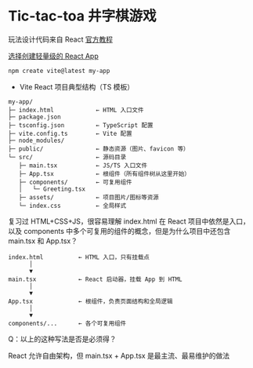 # Tic-tac-toa 井字棋游戏

玩法设计代码来自 React [官方教程](https://react.dev/learn/tutorial-tic-tac-toe)

[选择创建轻量级的 React App](https://react.dev/learn/build-a-react-app-from-scratch)

```bash
npm create vite@latest my-app
```

- Vite React 项目典型结构（TS 模板）

```
my-app/
├─ index.html            ← HTML 入口文件
├─ package.json
├─ tsconfig.json         ← TypeScript 配置
├─ vite.config.ts        ← Vite 配置
├─ node_modules/
├─ public/               ← 静态资源（图片、favicon 等）
└─ src/                  ← 源码目录
   ├─ main.tsx           ← JS/TS 入口文件
   ├─ App.tsx            ← 根组件（所有组件树从这里开始）
   ├─ components/        ← 可复用组件
   │   └─ Greeting.tsx
   ├─ assets/            ← 项目图片/图标等资源
   └─ index.css          ← 全局样式
```

复习过 HTML+CSS+JS，很容易理解 index.html 在 React 项目中依然是入口，以及 components 中多个可复用的组件的概念，但是为什么项目中还包含 main.tsx 和 App.tsx？

```
index.html          ← HTML 入口，只有挂载点
      │
      ▼
main.tsx            ← React 启动器，挂载 App 到 HTML
      │
      ▼
App.tsx             ← 根组件，负责页面结构和全局逻辑
      │
      ▼
components/...      ← 各个可复用组件
```

Q：以上的这种写法是否是必须得？

React 允许自由架构，但 main.tsx + App.tsx 是最主流、最易维护的做法
